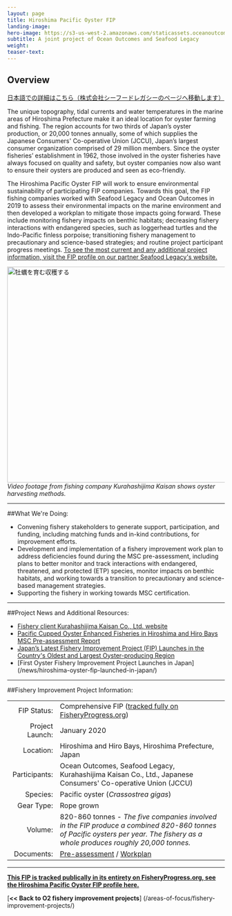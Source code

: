 ```yaml
---
layout: page 
title: Hiroshima Pacific Oyster FIP
landing-image:
hero-image: https://s3-us-west-2.amazonaws.com/staticassets.oceanoutcomes.org/hero+photos/hiroshima-pacific-oyster-hero.jpg
subtitle: A joint project of Ocean Outcomes and Seafood Legacy
weight: 
teaser-text:
---
```

<h2>Overview</h2>

<a href="https://seafoodlegacy.com/project/hiroshimafip_pacificoyster/" target="_blank">日本語での詳細はこちら（株式会社シーフードレガシーのページへ移動します）</a>

The unique topography, tidal currents and water temperatures in the marine areas of Hiroshima Prefecture make it an ideal location for oyster farming and fishing. The region accounts for two thirds of Japan’s oyster production, or 20,000 tonnes annually, some of which supplies the Japanese Consumers' Co-operative Union (JCCU), Japan’s largest consumer organization comprised of 29 million members. Since the oyster fisheries’ establishment in 1962, those involved in the oyster fisheries have always focused on quality and safety, but oyster companies now also want to ensure their oysters are produced and seen as eco-friendly. 

The Hiroshima Pacific Oyster FIP will work to ensure environmental sustainability of participating FIP companies. Towards this goal, the FIP fishing companies worked with Seafood Legacy and Ocean Outcomes in 2019 to assess their environmental impacts on the marine environment and then developed a workplan to mitigate those impacts going forward. These include monitoring fishery impacts on benthic habitats; decreasing fishery interactions with endangered species, such as loggerhead turtles and the Indo-Pacific finless porpoise; transitioning fishery management to precautionary and science-based strategies; and routine project participant progress meetings. <a href="https://seafoodlegacy.com/en/project/hiroshimafip_pacificoyster/" target="_blank">To see the most current and any additional project information, visit the FIP profile on our partner Seafood Legacy's website.</a>

<a href="http://www.youtube.com/watch?feature=player_embedded&v=UpD0lWQQutQ" target="_blank"><img src="http://img.youtube.com/vi/UpD0lWQQutQ/0.jpg" 
alt="牡蠣を育む収穫する" width="900" height="500" border="0" /></a>
*Video footage from fishing company Kurahashijima Kaisan shows oyster harvesting methods.*

---

##What We're Doing:

* Convening fishery stakeholders to generate support, participation, and funding, including matching funds and in-kind contributions, for improvement efforts.  
* Development and implementation of a fishery improvement work plan to address deficiencies found during the MSC pre-assessment, including plans to better monitor and track interactions with endangered, threatened, and protected (ETP) species, monitor impacts on benthic habitats, and working towards a transition to precautionary and science-based management strategies.  
* Supporting the fishery in working towards MSC certification.  

---

##Project News and Additional Resources:

* <a href="https://www.kurahasij.co.jp/" target="_blank">Fishery client Kurahashijima Kaisan Co., Ltd. website</a>
* <a href="https://s3-us-west-2.amazonaws.com/staticassets.oceanoutcomes.org/supporting+documents/Fishery+Project+Resources/SS-F_TMP_RPT_preassMSC_SCSHeading_Hiroshima_093018.pdf" target="_blank">Pacific Cupped Oyster Enhanced Fisheries in Hiroshima and Hiro Bays MSC Pre-assessment Report</a>
* <a href="https://main-hookandnetmag-hookandnet.content.pugpig.com/2020/03/27/2020-04oysterfip1/content.html" target="_blank">Japan’s Latest Fishery Improvement Project (FIP) Launches in the Country's Oldest and Largest Oyster-producing Region</a>
* [First Oyster Fishery Improvement Project Launches in Japan] (/news/hiroshima-oyster-fip-launched-in-japan/)

---

##Fishery Improvement Project Information:

|||
| ---: | --- |
| FIP Status: | Comprehensive FIP (<a href="https://fisheryprogress.org/fip-profile/japan-hiroshima-pacific-oyster-rope-grown">tracked fully on FisheryProgress.org</a>) |
| Project Launch: | January 2020 |
| Location: | Hiroshima and Hiro Bays, Hiroshima Prefecture, Japan |
| Participants: | Ocean Outcomes, Seafood Legacy, Kurahashijima Kaisan Co., Ltd., Japanese Consumers' Co-operative Union (JCCU) |
| Species: | Pacific oyster (*Crassostrea gigas*) |
| Gear Type: | Rope grown |
| Volume: | 820-860 tonnes - *The five companies involved in the FIP produce a combined 820-860 tonnes of Pacific oysters per year. The fishery as a whole produces roughly 20,000 tonnes.* |
| Documents: | <a href="https://s3-us-west-2.amazonaws.com/staticassets.oceanoutcomes.org/supporting+documents/Fishery+Project+Resources/SS-F_TMP_RPT_preassMSC_SCSHeading_Hiroshima_093018.pdf" target="_blank">Pre-assessment</a> / <a href="https://s3-us-west-2.amazonaws.com/staticassets.oceanoutcomes.org/supporting+documents/Fishery+Project+Resources/WEBSITE+VERSION+JCCU+Hiroshima+Oyster+Workplan+-%E5%BA%83%E5%B3%B6%E3%82%AB%E3%82%AD%E6%B4%BB%E5%8B%95%E8%A8%88%E7%94%BB.xlsx" target="_blank">Workplan</a> |

---

<a href="https://fisheryprogress.org/fip-profile/japan-hiroshima-pacific-oyster-rope-grown" target="_blank">**This FIP is tracked publically in its entirety on FisheryProgress.org, see the Hiroshima Pacific Oyster FIP profile here.**</a>

[**<< Back to O2 fishery improvement projects**] (/areas-of-focus/fishery-improvement-projects/)
